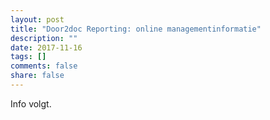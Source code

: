 ```yaml
---
layout: post
title: "Door2doc Reporting: online managementinformatie"
description: ""
date: 2017-11-16
tags: []
comments: false
share: false
---
```

Info volgt.


